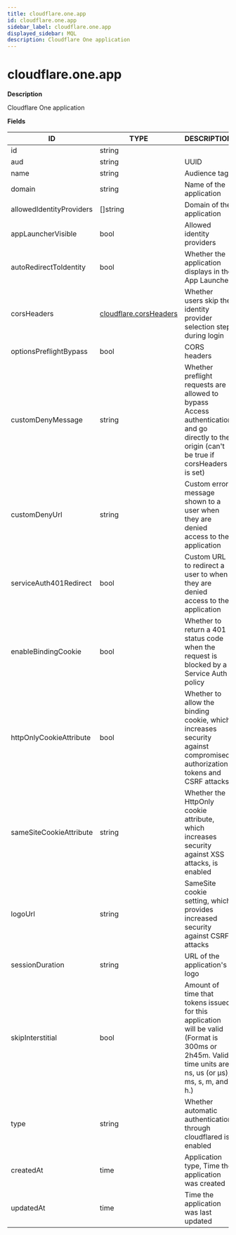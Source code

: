 ```yaml
---
title: cloudflare.one.app
id: cloudflare.one.app
sidebar_label: cloudflare.one.app
displayed_sidebar: MQL
description: Cloudflare One application
---
```


# cloudflare.one.app

**Description**

Cloudflare One application

**Fields**

| ID                       | TYPE                                                | DESCRIPTION                                                                                                                                             |
| ------------------------ | --------------------------------------------------- | ------------------------------------------------------------------------------------------------------------------------------------------------------- |
| id                       | string                                              |                                                                                                                                                         |
| aud                      | string                                              | UUID                                                                                                                                                    |
| name                     | string                                              | Audience tag                                                                                                                                            |
| domain                   | string                                              | Name of the application                                                                                                                                 |
| allowedIdentityProviders | &#91;&#93;string                                    | Domain of the application                                                                                                                               |
| appLauncherVisible       | bool                                                | Allowed identity providers                                                                                                                              |
| autoRedirectToIdentity   | bool                                                | Whether the application displays in the App Launcher                                                                                                    |
| corsHeaders              | [cloudflare.corsHeaders](cloudflare.corsheaders.md) | Whether users skip the identity provider selection step during login                                                                                    |
| optionsPreflightBypass   | bool                                                | CORS headers                                                                                                                                            |
| customDenyMessage        | string                                              | Whether preflight requests are allowed to bypass Access authentication and go directly to the origin (can't be true if corsHeaders is set)              |
| customDenyUrl            | string                                              | Custom error message shown to a user when they are denied access to the application                                                                     |
| serviceAuth401Redirect   | bool                                                | Custom URL to redirect a user to when they are denied access to the application                                                                         |
| enableBindingCookie      | bool                                                | Whether to return a 401 status code when the request is blocked by a Service Auth policy                                                                |
| httpOnlyCookieAttribute  | bool                                                | Whether to allow the binding cookie, which increases security against compromised authorization tokens and CSRF attacks                                 |
| sameSiteCookieAttribute  | string                                              | Whether the HttpOnly cookie attribute, which increases security against XSS attacks, is enabled                                                         |
| logoUrl                  | string                                              | SameSite cookie setting, which provides increased security against CSRF attacks                                                                         |
| sessionDuration          | string                                              | URL of the application's logo                                                                                                                           |
| skipInterstitial         | bool                                                | Amount of time that tokens issued for this application will be valid (Format is 300ms or 2h45m. Valid time units are: ns, us (or µs), ms, s, m, and h.) |
| type                     | string                                              | Whether automatic authentication through cloudflared is enabled                                                                                         |
| createdAt                | time                                                | Application type, Time the application was created                                                                                                      |
| updatedAt                | time                                                | Time the application was last updated                                                                                                                   |

